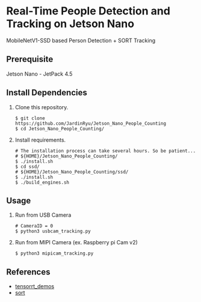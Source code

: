 # Real-Time People Detection and Tracking on Jetson Nano
MobileNetV1-SSD based Person Detection + SORT Tracking

## Prerequisite

Jetson Nano - JetPack 4.5

## Install Dependencies

1. Clone this repository.

   ```shell
   $ git clone https://github.com/JardinRyu/Jetson_Nano_People_Counting
   $ cd Jetson_Nano_People_Counting/
   ```

2. Install requirements.

   ```shell
   # The installation process can take several hours. So be patient...
   # ${HOME}/Jetson_Nano_People_Counting/
   $ ./install.sh
   $ cd ssd/
   # ${HOME}/Jetson_Nano_People_Counting/ssd/
   $ ./install.sh
   $ ./build_engines.sh
   ```

## Usage
1. Run from USB Camera

    ```shell
    # CameraID = 0  
    $ python3 usbcam_tracking.py
    ```

2. Run from MIPI Camera (ex. Raspberry pi Cam v2)

    ```shell
    $ python3 mipicam_tracking.py
    ```

## References
- [tensorrt_demos](https://github.com/jkjung-avt/tensorrt_demos)
- [sort](https://github.com/abewley/sort)
